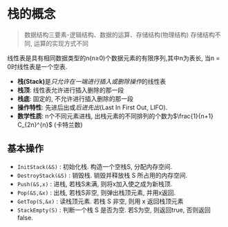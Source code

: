 # 栈的概念

> 数据结构三要素-逻辑结构、数据的运算、存储结构(物理结构) 存储结构不同, 运算的实现方式不同

线性表是具有相同数据类型的n(n≥0)个数据元素的有限序列,其中n为表长, 当n = 0时线性表是一个空表.

- <b>栈(Stack)</b>是*只允许在一端进行插入或删除操作*的线性表
- **栈顶**: 线性表允许进⾏插⼊删除的那⼀段
- **栈底**: 固定的, 不允许进⾏插⼊删除的那⼀段
- **操作特性**: 先进后出或*后进先出*(Last In First Out, LIFO).
- **数学性质**: n个不同元素进栈, 出栈元素的不同排列的个数为$\frac{1}{n+1} C_{2n}^{n}$ (卡特兰数)

## 基本操作

- `InitStack(&S)` : 初始化栈. 构造一个空栈S, 分配内存空间.
- `DestroyStack(&S)` : 销毁栈. 销毁并释放栈 S 所占用的内存空间.
- `Push(&S,x)` : 进栈, 若栈S未满, 则将x加入使之成为新栈顶.
- `Pop(&S,&x)` : 出栈, 若栈S非空, 则弹出栈顶元素, 并用x返回.
- `GetTop(S,&x)` : 读栈顶元素. 若栈 S 非空, 则用 x 返回栈顶元素
- `StackEmpty(S)` : 判断一个栈 S 是否为空. 若S为空, 则返回true, 否则返回false.
